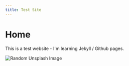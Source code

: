 ```yaml
---
title: Test Site
---
```


# Home

This is a test website - I'm learning Jekyll / Github pages.

![Random Unsplash Image](https://plus.unsplash.com/premium_photo-1753365285087-8913c5206df3?q=80&w=1974&auto=format&fit=crop&ixlib=rb-4.1.0&ixid=M3wxMjA3fDB8MHxwaG90by1wYWdlfHx8fGVufDB8fHx8fA%3D%3D)

